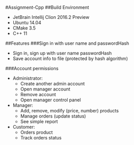 #Assignment-Cpp
##Build Environment
* JetBrain Intellij Clion 2016.2 Preview
* Ubuntu 14.04
* CMake 3.5
* C++ 11

##Features
###Sign in with user name and passwordHash
* Sign in, sign up with user name passwordHash
* Save account info to file (protected by hash algorithm)

###Account permissions
* Administrator:
  * Create another admin account
  * Open manager account
  * Remove account
  * Open manager control panel
* Manager:
  * Add, remove, modify (price, number) products
  * Manage orders (update status)
  * See simple report
* Customer:
  * Orders product
  * Track orders status